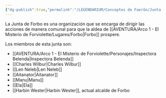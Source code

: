 ```yaml
---
{"dg-publish":true,"permalink":"/LEGENDARIUM/Conceptos de Faerûn/Junta de Forbo/"}
---
```


La Junta de Forbo es una organización que se encarga de dirigir las acciones de manera comunal para que la aldea de [[AVENTURA/Arco 1 -  El Misterio de Forviolette/Lugares/Forbo\|Forbo]] prospere.

Los miembros de esta junta son:
- [[AVENTURA/Arco 1 -  El Misterio de Forviolette/Personajes/Inspectora Belenda\|Inspectora Belenda]]
- [[Charles Wilbur\|Charles Wilbur]]
- [[Len Neleb\|Len Neleb]]
- [[Aitanator\|Aitanator]]
- [[Manu\|Manu]]
- [[Ela\|Ela]]
- [[Harbin Wester\|Harbin Wester]], actual alcalde de Forbo